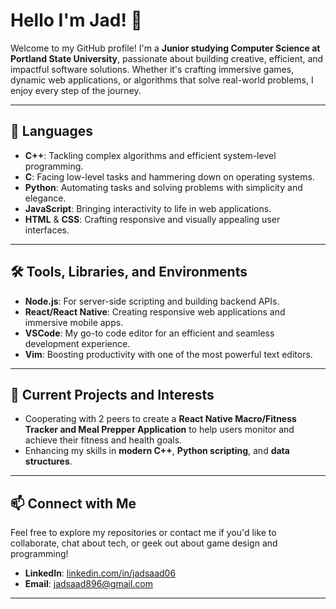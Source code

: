  # Hello I'm Jad! 👋

Welcome to my GitHub profile! I'm a **Junior studying Computer Science at Portland State University**, passionate about building creative, efficient, and impactful software solutions. Whether it's crafting immersive games, dynamic web applications, or algorithms that solve real-world problems, I enjoy every step of the journey.

---

## 🚀 Languages

- **C++**: Tackling complex algorithms and efficient system-level programming.
- **C**: Facing low-level tasks and hammering down on operating systems.
- **Python**: Automating tasks and solving problems with simplicity and elegance.
- **JavaScript**: Bringing interactivity to life in web applications.
- **HTML** & **CSS**: Crafting responsive and visually appealing user interfaces.

---

## 🛠️ Tools, Libraries, and Environments

- **Node.js**: For server-side scripting and building backend APIs.
- **React/React Native**: Creating responsive web applications and immersive mobile apps.
- **VSCode**: My go-to code editor for an efficient and seamless development experience.
- **Vim**: Boosting productivity with one of the most powerful text editors.

---

## 🌱 Current Projects and Interests

- Cooperating with 2 peers to create a **React Native Macro/Fitness Tracker and Meal Prepper Application** to help users monitor and achieve their fitness and health goals.
- Enhancing my skills in **modern C++**, **Python scripting**, and **data structures**.
  
---

## 📫 Connect with Me

Feel free to explore my repositories or contact me if you'd like to collaborate, chat about tech, or geek out about game design and programming!

- **LinkedIn**: [linkedin.com/in/jadsaad06](https://www.linkedin.com/in/jad-saad-/)
- **Email**: [jadsaad896@gmail.com](mailto:jadsaad896@gmail.com)

---

